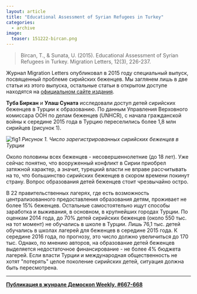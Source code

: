 ```yaml
---
layout: article
title: "Educational Assessment of Syrian Refugees in Turkey"
categories: 
  - archive
image:
  teaser: 151222-bircan.png
---
```


> Bircan, T., & Sunata, U. (2015). Educational Assessment of Syrian Refugees in Turkey. Migration Letters, 12(3), 226-237.

Журнал Migration Letters опубликовал в 2015 году специальный выпуск, посвященный проблеме сирийских беженцев. Мы заглянем лишь в две статьи из этого выпуска, остальные статьи в открытом доступе находятся на [официальном сайте издания](http://www.tplondon.com/journal/index.php/ml/).

**Туба Биркан** и **Улаш Суната** исследовали доступ детей сирийских беженцев в Турции к образованию. По данным Управления Верховного комиссара ООН по делам беженцев (UNHCR), с начала гражданской войны к середине 2015 года в Турцию переселились более 1,8 млн сирийцев (рисунок 1).

![fig1](/dem-digest/images/2015/667-fig-02.png)
*Рисунок 1. Число зарегистрированных сирийских беженцев в Турции*

Около половины всех беженцев - несовершеннолетние (до 18 лет). Уже сейчас понятно, что вооруженный конфликт в Сирии приобрел затяжной характер, а значит, турецкий власти не вправе рассчитывать на то, что большинство сирийских беженцев в скором времени покинут страну. Вопрос образования детей беженцев стоит чрезвычайно остро.

В 22 правительственных лагерях, где есть возможность централизованного предоставления образования детям, проживает не более 15% беженцев. Остальные самостоятельно ищут способы заработка и выживания, в основном, в крупнейших городах Турции. По оценкам 2014 года, до 70% детей сирийских беженцев (около 550 тыс. на тот момент) не обучались в школе в Турции. Лишь 76,1 тыс. детей обучались в школах лагерей для беженцев в середине 2015 года. К середине 2016 года, по прогнозу, это число должно увеличиться до 170 тыс. Однако, по мнению авторов, на образование детей беженцев выделяется недостаточное финансирование - не более 4% бюджета лагерей. Если власти Турции и международная общественность не хотят "потерять" целое поколение сирийских детей, ситуация должна быть пересмотрена.

***
**[Публикация в жунрале Демоскоп Weekly, #667-668](http://demoscope.ru/weekly/2015/0667/digest03.php)**